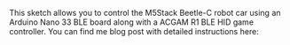 This sketch allows you to control the M5Stack Beetle-C robot car using an
Arduino Nano 33 BLE board along with a ACGAM R1 BLE HID game controller. 
You can find me blog post with detailed instructions here: <br>


